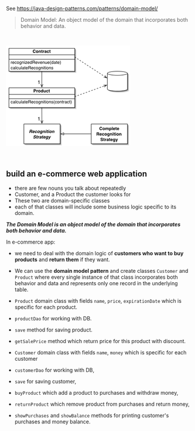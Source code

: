 See https://java-design-patterns.com/patterns/domain-model/

> Domain Model: An object model of the domain that incorporates both behavior and data.

<br/>

![domainModelSketch](domainModelSketch.gif)

<br/>

##  build an e-commerce web application

- there are few nouns you talk about repeatedly
- Customer, and a Product the customer looks for
- These two are domain-specific classes 
- each of that classes will include some business logic specific to its domain.
  
***The Domain Model is an object model of the domain that incorporates both behavior and data.***

In e-commerce app: 

- we need to deal with the domain logic of **customers who want to buy products** and **return them** if they want.

- We can use the **domain model pattern** and create classes `Customer` and `Product` where every single instance of that class incorporates both behavior and data and represents only one record in the underlying table.


- `Product` domain class with fields `name`, `price`, `expirationDate` which is specific for each product.
- `productDao` for working with DB.
- `save` method for saving product.
- `getSalePrice` method which return price for this product with discount.

- `Customer` domain class with fields `name`, `money` which is specific for each customer
- `customerDao` for working with DB, 
- `save` for saving customer, 
- `buyProduct` which add a product to purchases and withdraw money, 
- `returnProduct` which remove product from purchases and return money, 
- `showPurchases` and `showBalance` methods for printing customer's purchases and money balance.